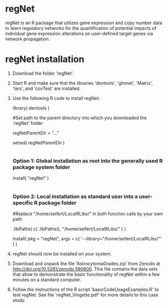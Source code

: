 # regNet
regNet is an R package that utilizes gene expression and copy number data to learn regulatory networks for the quantification of potential impacts of individual gene expression alterations on user-defined target genes via network propagation.

# regNet installation
1. Download the folder 'regNet'.
2. Start R and make sure that the libraries 'devtools', 'glmnet', 'Matrix', 'lars', and 'covTest' are installed.
3. Use the following R code to install regNet:

   library( devtools )

   #Set path to the parent directory into which you downloaded the 'regNet' folder
   
   regNetParentDir = "..."
   
   setwd( regNetParentDir )
   
   #
   ### Option 1: Global installation as root into the generally used R package system folder
      
   install( "regNet" )
   
   #
   ### Option 2: Local installation as standard user into a user-specific R package folder     
   #Replace "/home/seifert/LocalRLibs/" in both function calls by your own path
   
   .libPaths( c( .libPaths(), "/home/seifert/LocalRLibs/" ) )
   
   install( pkg = "regNet", args = c( '--library="/home/seifert/LocalRLibs/"' ) )
   
4. regNet should now be installed on your system.

5. Download and unpack the file 'AstrocytomaGrades.zip' from Zenodo at http://doi.org/10.5281/zenodo.580600.
   This file contains the data sets that allow to demonstrate the basic functionality of regNet within 
   a few minutes on a standard computer.

6. Follow the instructions of the R script 'basicCodeUsageExamples.R' to test regNet. See file 'regNet_Vingette.pdf' for
   more details to this case study.
